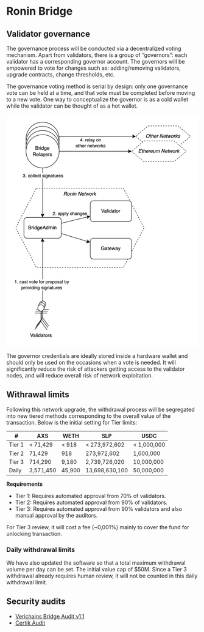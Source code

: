 # Ronin Bridge

## Validator governance

The governance process will be conducted via a decentralized voting mechanism. Apart from validators, there is a group of “governors”: each validator has a corresponding governor account. The governors will be empowered to vote for changes such as: adding/removing validators, upgrade contracts, change thresholds, etc. 

The governance voting method is serial by design: only one governance vote can be held at a time, and that vote must be completed before moving to a new vote. One way to conceptualize the governor is as a cold wallet while the validator can be thought of as a hot wallet.

![Governance flow](<./governance.png>)

The governor credentials are ideally stored inside a hardware wallet and should only be used on the occasions when a vote is needed. It will significantly reduce the risk of attackers getting access to the validator nodes, and will reduce overall risk of network exploitation. 

## Withrawal limits

Following this network upgrade, the withdrawal process will be segregated into new tiered methods corresponding to the overall value of the transaction. Below is the initial setting for Tier limits:

| #      | AXS       | WETH   | SLP            | USDC        |
|--------|-----------|--------|----------------|-------------|
| Tier 1 | < 71,429  | < 918  | < 273,972,602  | < 1,000,000 |
| Tier 2 | 71,429    | 918    | 273,972,602    | 1,000,000   |
| Tier 3 | 714,290   | 9,180  | 2,739,726,020  | 10,000,000  |
| Daily  | 3,571,450 | 45,900 | 13,698,630,100 | 50,000,000  |

**Requirements**

* Tier 1: Requires automated approval from 70% of validators.
* Tier 2: Requires automated approval from 90% of validators.
* Tier 3: Requires automated approval from 90% validators and also manual approval by the auditors.

For Tier 3 review, it will cost a fee (~0,001%) mainly to cover the fund for unlocking transaction.

### Daily withdrawal limits

We have also updated the software so that a total maximum withdrawal volume per day can be set. The initial value cap of $50M. Since a Tier 3 withdrawal already requires human review, it will not be counted in this daily withdrawal limit.

## Security audits

* [Verichains Bridge Audit v1.1](https://cdn.axieinfinity.com/ronin-doc/verichains-audit-bridge-v1.1.pdf)
* [Certik Audit](https://cdn.axieinfinity.com/ronin-doc/REP-final-20220621T172752Z.pdf)
